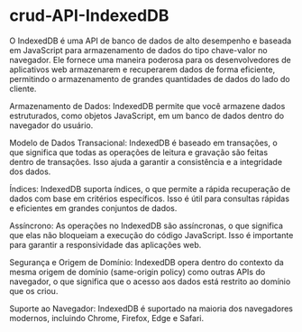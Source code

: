 # crud-API-IndexedDB

O IndexedDB é uma API de banco de dados de alto desempenho e baseada em JavaScript para armazenamento de dados do tipo chave-valor no navegador. Ele fornece uma maneira poderosa para os desenvolvedores de aplicativos web armazenarem e recuperarem dados de forma eficiente, permitindo o armazenamento de grandes quantidades de dados do lado do cliente.

Armazenamento de Dados: IndexedDB permite que você armazene dados estruturados, como objetos JavaScript, em um banco de dados dentro do navegador do usuário.

Modelo de Dados Transacional: IndexedDB é baseado em transações, o que significa que todas as operações de leitura e gravação são feitas dentro de transações. Isso ajuda a garantir a consistência e a integridade dos dados.

Índices: IndexedDB suporta índices, o que permite a rápida recuperação de dados com base em critérios específicos. Isso é útil para consultas rápidas e eficientes em grandes conjuntos de dados.

Assíncrono: As operações no IndexedDB são assíncronas, o que significa que elas não bloqueiam a execução do código JavaScript. Isso é importante para garantir a responsividade das aplicações web.

Segurança e Origem de Domínio: IndexedDB opera dentro do contexto da mesma origem de domínio (same-origin policy) como outras APIs do navegador, o que significa que o acesso aos dados está restrito ao domínio que os criou.

Suporte ao Navegador: IndexedDB é suportado na maioria dos navegadores modernos, incluindo Chrome, Firefox, Edge e Safari.


